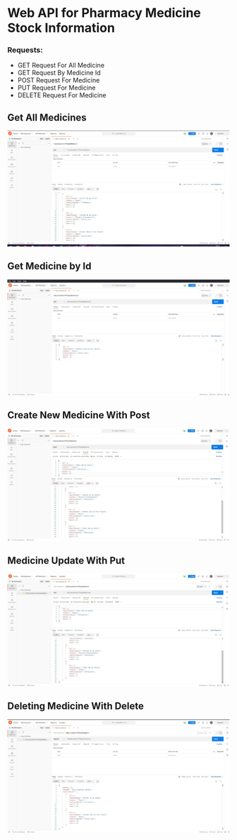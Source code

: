 # Web API for Pharmacy Medicine Stock Information

### Requests:
- GET Request For All Medicine
- GET Request By Medicine Id
- POST Request For Medicine 
- PUT Request For Medicine 
- DELETE Request For Medicine

## Get All Medicines
![Get](https://github.com/AKBANK-Patika-FullStack-Bootcamp/SedaKarkacier_Homeworks/blob/main/Week1-2/Homework2/Screenshots/get.jpg)

## Get Medicine by Id
![GetId](https://github.com/AKBANK-Patika-FullStack-Bootcamp/SedaKarkacier_Homeworks/blob/main/Week1-2/Homework2/Screenshots/getId.jpg)

## Create New Medicine With Post
![Post](https://github.com/AKBANK-Patika-FullStack-Bootcamp/SedaKarkacier_Homeworks/blob/main/Week1-2/Homework2/Screenshots/post.jpg)

## Medicine Update With Put
![Put](https://github.com/AKBANK-Patika-FullStack-Bootcamp/SedaKarkacier_Homeworks/blob/main/Week1-2/Homework2/Screenshots/put.jpg)

## Deleting Medicine With Delete
![Delete](https://github.com/AKBANK-Patika-FullStack-Bootcamp/SedaKarkacier_Homeworks/blob/main/Week1-2/Homework2/Screenshots/delete.jpg)
